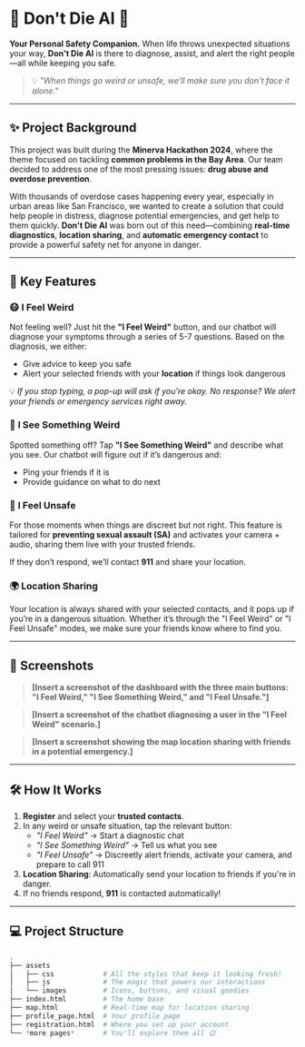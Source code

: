 # 🚨 Don't Die AI 🚨

**Your Personal Safety Companion.** When life throws unexpected situations your way, **Don't Die AI** is there to diagnose, assist, and alert the right people—all while keeping you safe.

> 💡 *"When things go weird or unsafe, we’ll make sure you don’t face it alone."*

---

## ✨ Project Background

This project was built during the **Minerva Hackathon 2024**, where the theme focused on tackling **common problems in the Bay Area**. Our team decided to address one of the most pressing issues: **drug abuse and overdose prevention**.

With thousands of overdose cases happening every year, especially in urban areas like San Francisco, we wanted to create a solution that could help people in distress, diagnose potential emergencies, and get help to them quickly. **Don't Die AI** was born out of this need—combining **real-time diagnostics**, **location sharing**, and **automatic emergency contact** to provide a powerful safety net for anyone in danger.

---

## 🎯 Key Features

### 😷 **I Feel Weird**
Not feeling well? Just hit the **"I Feel Weird"** button, and our chatbot will diagnose your symptoms through a series of 5-7 questions. Based on the diagnosis, we either:
- Give advice to keep you safe
- Alert your selected friends with your **location** if things look dangerous

💡 *If you stop typing, a pop-up will ask if you're okay. No response? We alert your friends or emergency services right away.*

### 👀 **I See Something Weird**
Spotted something off? Tap **"I See Something Weird"** and describe what you see. Our chatbot will figure out if it’s dangerous and:
- Ping your friends if it is
- Provide guidance on what to do next

### 🚨 **I Feel Unsafe**
For those moments when things are discreet but not right. This feature is tailored for **preventing sexual assault (SA)** and activates your camera + audio, sharing them live with your trusted friends.

If they don’t respond, we’ll contact **911** and share your location.

### 🌍 **Location Sharing**
Your location is always shared with your selected contacts, and it pops up if you’re in a dangerous situation. Whether it’s through the "I Feel Weird" or "I Feel Unsafe" modes, we make sure your friends know where to find you. 

---

## 📸 **Screenshots**

> **[Insert a screenshot of the dashboard with the three main buttons: "I Feel Weird," "I See Something Weird," and "I Feel Unsafe."]**

> **[Insert a screenshot of the chatbot diagnosing a user in the "I Feel Weird" scenario.]**

> **[Insert a screenshot showing the map location sharing with friends in a potential emergency.]**

---

## 🛠️ **How It Works**

1. **Register** and select your **trusted contacts**.
2. In any weird or unsafe situation, tap the relevant button:
   - *"I Feel Weird"* → Start a diagnostic chat
   - *"I See Something Weird"* → Tell us what you see
   - *"I Feel Unsafe"* → Discreetly alert friends, activate your camera, and prepare to call 911
3. **Location Sharing**: Automatically send your location to friends if you're in danger.
4. If no friends respond, **911** is contacted automatically!

---

## 💻 **Project Structure**

```bash
.
├── assets
│   ├── css            # All the styles that keep it looking fresh!
│   ├── js             # The magic that powers our interactions
│   └── images         # Icons, buttons, and visual goodies
├── index.html         # The home base
├── map.html           # Real-time map for location sharing
├── profile_page.html  # Your profile page
├── registration.html  # Where you set up your account
└── *more pages*       # You'll explore them all 😉
